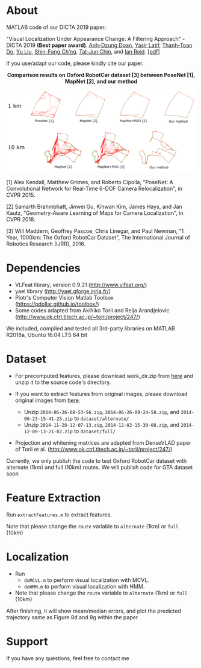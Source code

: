 About
============
MATLAB code of our DICTA 2019 paper:

"Visual Localization Under Appearance Change: A Filtering Approach" - DICTA 2019 **(Best paper award)**. [Anh-Dzung Doan](https://sites.google.com/view/dzungdoan/home), [Yasir Latif](http://ylatif.github.io/), [Thanh-Toan Do](https://sites.google.com/view/thanhtoando/home), [Yu Liu](https://sites.google.com/site/yuliuunilau/home), [Shin-Fang Ch’ng](https://sites.google.com/view/shinfang-chng/), [Tat-Jun Chin](https://cs.adelaide.edu.au/~tjchin/doku.php), and [Ian Reid](https://cs.adelaide.edu.au/~ianr/). [[pdf]](https://arxiv.org/abs/1811.08063)

If you use/adapt our code, please kindly cite our paper.

<p align="center">
<b>Comparison results on Oxford RobotCar dataset [3] between PoseNet [1], MapNet [2], and our method</b><br>
</p>

![Result on Oxford RobotCar](result.png)

[1] Alex Kendall, Matthew Grimes, and Roberto Cipolla, "PoseNet: A Convolutional Network for Real-Time 6-DOF Camera Relocalization", in CVPR 2015.

[2] Samarth Brahmbhatt, Jinwei Gu, Kihwan Kim, James Hays, and Jan Kautz, "Geometry-Aware Learning of Maps for Camera Localization", in CVPR 2018.

[3] Will Maddern, Geoffrey Pascoe, Chris Linegar, and Paul Newman, "1 Year, 1000km: The Oxford RobotCar Dataset", The International Journal of Robotics Research (IJRR), 2016.

Dependencies
============

+ VLFeat library, version 0.9.21 (http://www.vlfeat.org/)
+ yael library (http://yael.gforge.inria.fr/)
+ Piotr's Computer Vision Matlab Toolbox (https://pdollar.github.io/toolbox/)
+ Some codes adapted from Akihiko Torii and Relja Arandjelovic (http://www.ok.ctrl.titech.ac.jp/~torii/project/247/)

We included, compiled and tested all 3rd-party libraries on MATLAB R2018a, Ubuntu 16.04 LTS 64 bit

Dataset
============

+ For precomputed features, please download work_dir.zip from [here](https://universityofadelaide.box.com/s/oiyp79si64713qrmt8tsytdwi7zdhxyk)
and unzip it to the source code's directory.

+ If you want to extract features from original images, please download original images from [here](https://universityofadelaide.box.com/s/5ns92t1lfn49v2xppkjk12sk1e6oue7w).
	- Unzip `2014-06-26-08-53-56.zip`, `2014-06-26-09-24-58.zip`, and `2014-06-23-15-41-25.zip` to `dataset/alternate/`
	- Unzip `2014-11-28-12-07-13.zip`, `2014-12-02-15-30-08.zip`, and `2014-12-09-13-21-02.zip` to `dataset/full/`

+ Projection and whitening matrices are adapted from DenseVLAD paper of Torii et al. (http://www.ok.ctrl.titech.ac.jp/~torii/project/247/)

Currently, we only publish the code to test Oxford RobotCar dataset with alternate (1km) and full (10km) routes.
We will publish code for GTA dataset soon

Feature Extraction
============

Run `extractFeatures.m` to extract features. 

Note that please change the `route` variable to `alternate` (1km) or `full` (10km)


Localization
============

+ Run 
    - `doMCVL.m` to perform visual localization with MCVL. 
    - `doHMM.m` to perform visual localization with HMM.
+ Note that please change the `route` variable to `alternate` (1km) or `full` (10km)

After finishing, it will show mean/median errors, and plot the predicted trajectory same as Figure 8d and 8g within the paper

Support
============

If you have any questions, feel free to contact me
